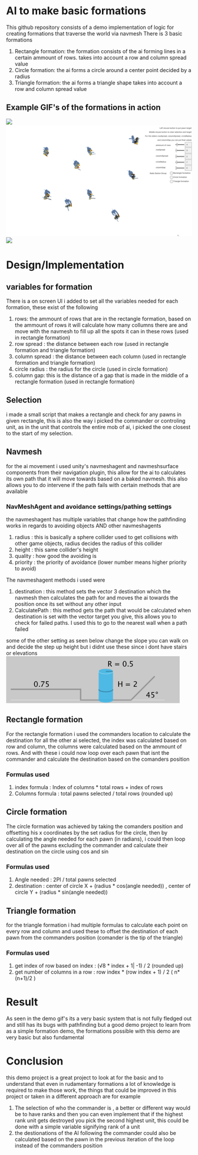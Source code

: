 # AI to make basic formations
This github repository consists of a demo implementation of logic for creating formations that traverse the world via navmesh
There is 3 basic formations
1. Rectangle formation: the formation consists of the ai forming lines in a certain ammount of rows. takes into account a row and column spread value
3. Circle formation: the ai forms a circle around a center point decided by a radius
4. Triangle formation: the ai forms a triangle shape takes into account a row and column spread value
## Example GIF's of the formations in action
![](https://github.com/jonascll/GPPFormationsAI/blob/main/formationRectangle.gif)
![](https://github.com/jonascll/GPPFormationsAI/blob/main/formationCircle.gif)
![](https://github.com/jonascll/GPPFormationsAI/blob/main/formationTriangle.gif)
# Design/Implementation
## variables for formation
There is a on screen UI i added to set all the variables needed for each formation, these exist of the following
1. rows: the ammount of rows that are in the rectangle formation, based on the ammount of rows it will calculate how many collumns there are and move with the navmesh to fill up all the spots it can in these rows (used in rectangle formation)
2. row spread : the distance between each row (used in rectangle formation and triangle formation)
3. column spread : the distance between each column (used in rectangle formation and triangle formation)
4. circle radius : the radius for the circle (used in circle formation)
5. column gap: this is the distance of a gap that is made in the middle of a rectangle formation (used in rectangle formation)
## Selection
i made a small script that makes a rectangle and check for any pawns in given rectangle, this is also the way i picked the commander or controling unit, as in the unit that controls the entire mob of ai, i picked the one closest to the start of my selection.
## Navmesh
for the ai movement i used unity's navmeshagent and navmeshsurface components from their navigation plugin, this allow for the ai to calculates its own path that it will move towards based on a baked navmesh. this also allows you to do intervene if the path fails with certain methods that are available
### NavMeshAgent and avoidance settings/pathing settings
the navmeshagent  has multiple variables that change how the pathfinding works in regards to avoiding objects AND other navmeshagents
1. radius : this is basically a sphere collider used to get collisions with other game objects, radius decides the radius of this collider
2. height : this same collider's height
3. quality : how good the avoiding is
4. priority : the priority of avoidance (lower number means higher priority to avoid)

The navmeshagent methods i used were
1. destination : this method sets the vector 3 destination which the navmesh then calculates the path for and moves the ai towards the position once its set without any other input
2. CalculatePath : this method gets the path that would be calculated when destination is set with the vector target you give, this allows you to check for failed paths. I used this to go to the nearest wall when a path failed


some of the other setting as seen below change the slope you can walk on and decide the step up height but i didnt use these since i dont have stairs or elevations
<br>
![](https://github.com/jonascll/GPPFormationsAI/blob/main/navmeshparameters.png)

## Rectangle formation
For the rectangle formation i used the commanders location to calculate the destination for all the other ai selected, the index was calculated based on row and column, the columns were calculated based on the ammount of rows. And with these i could now loop over each pawn that isnt the commander and calculate the destination based on the comanders position
### Formulas used
1. index formula : Index of columns * total rows + index of rows
2. Columns formula : total pawns selected / total rows (rounded up)
## Circle formation
The circle formation was achieved by taking the comanders position and offsetting his x coordinates by the set radius for the circle, then by calculating the angle needed for each pawn (in radians), i could then loop over all of the pawns excluding the commander and calculate their destination  on the circle using cos and sin
### Formulas used
1. Angle needed : 2PI / total pawns selected
2. destination : center of circle X + (radius * cos(angle needed)) , center of circle Y + (radius * sin(angle needed))
## Triangle formation
for the triangle formation i had multiple formulas to calculate each point on every row and column and used these to offset the destination of each pawn from the commanders position (comander is the tip of the triangle)
### Formulas used
1. get index of row based on index : (√8 * index + 1| -1) / 2 (rounded up)
2. get number of columns in a row : row index * (row index + 1) / 2  ( n*(n+1)/2 )
# Result
As seen in the demo gif's its a very basic system that is not fully fledged out and still has its bugs with pathfinding but a good demo project to learn from as a simple formation demo, the formations possible with this demo are very basic but also fundamental
# Conclusion
this demo project is a great project to look at for the basic and to understand that even in rudamentary formations a lot of knowledge is required to make those work, the things that could be improved in this project or taken in a different approach are for example
1. The selection of who the commander is , a better or different way would be to have ranks and then you can even implement that if the highest rank unit gets destroyed you pick the second highest unit, this could be done with a simple variable signifying rank of a unit
2. the destionations of the AI following the commander could also be calculated based on the pawn in the previous iteration of the loop instead of the commanders position
